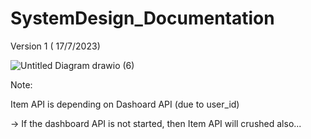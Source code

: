 # SystemDesign_Documentation

Version 1 ( 17/7/2023)

![Untitled Diagram drawio (6)](https://github.com/junxian428/SystemDesign_Documentation/assets/58724748/b4f38a67-76d3-4226-aed5-9a917f06d2ac)

Note:

Item API is depending on Dashoard API (due to user_id) 

-> If the dashboard API is not started, then Item API will crushed also...
